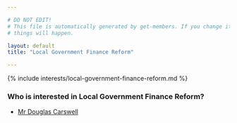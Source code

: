 ```yaml
---

# DO NOT EDIT!
# This file is automatically generated by get-members. If you change it, bad
# things will happen.

layout: default
title: "Local Government Finance Reform"

---
```


{% include interests/local-government-finance-reform.md %}

### Who is interested in Local Government Finance Reform?


* [Mr Douglas Carswell](/members/mr-douglas-carswell.html)
